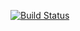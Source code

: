 [![Build Status](https://stefanescueduard.visualstudio.com/AsynchronousChat/_apis/build/status/AsynchronousChat-.NET%20Desktop-CI?branchName=master)](https://stefanescueduard.visualstudio.com/AsynchronousChat/_build/latest?definitionId=13?branchName=master)
